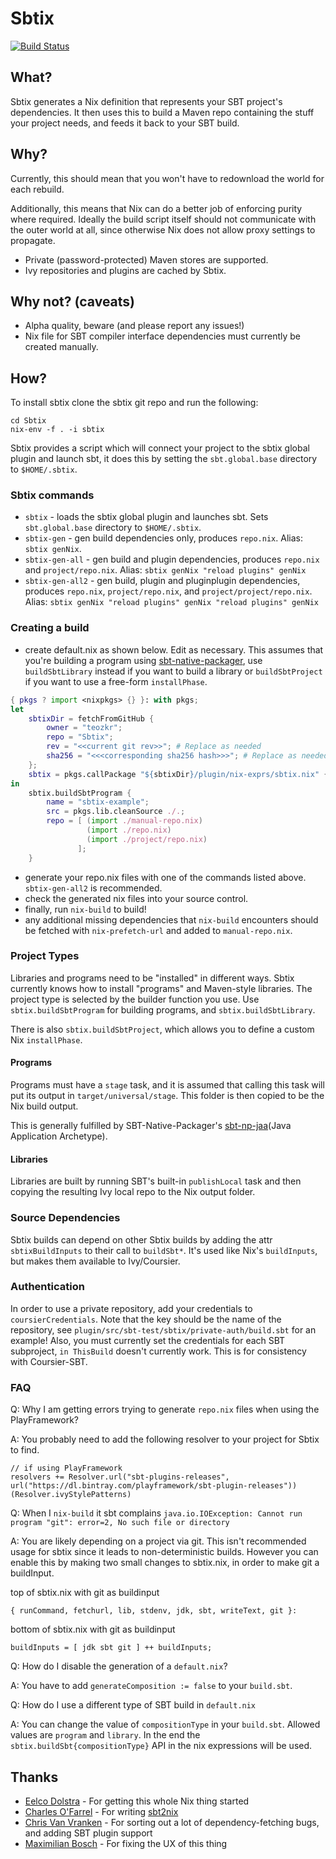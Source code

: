 # Sbtix

[![Build Status](https://travis-ci.org/teozkr/Sbtix.svg?branch=master)](https://travis-ci.org/teozkr/Sbtix)

## What?

Sbtix generates a Nix definition that represents your SBT project's dependencies. It then uses this to build a Maven repo containing the stuff your project needs, and feeds it back to your SBT build.

## Why?

Currently, this should mean that you won't have to redownload the world for each rebuild.

Additionally, this means that Nix can do a better job of enforcing purity where required. Ideally the build script itself should not communicate with the outer world at all, since otherwise Nix does not allow proxy settings to propagate.

* Private (password-protected) Maven stores are supported.
* Ivy repositories and plugins are cached by Sbtix.

## Why not? (caveats)

* Alpha quality, beware (and please report any issues!)
* Nix file for SBT compiler interface dependencies must currently be created manually.

## How?

To install sbtix clone the sbtix git repo and run the following:
```
cd Sbtix
nix-env -f . -i sbtix
```

Sbtix provides a script which will connect your project to the sbtix global plugin and launch sbt, it does this by setting the `sbt.global.base` directory to `$HOME/.sbtix`.

### Sbtix commands

 * `sbtix` - loads the sbtix global plugin and launches sbt. Sets `sbt.global.base` directory to `$HOME/.sbtix`.
 * `sbtix-gen` - gen build dependencies only, produces `repo.nix`. Alias: `sbtix genNix`.
 * `sbtix-gen-all` - gen build and plugin dependencies, produces `repo.nix` and `project/repo.nix`. Alias: `sbtix genNix "reload plugins" genNix`
 * `sbtix-gen-all2` - gen build, plugin and pluginplugin dependencies, produces `repo.nix`, `project/repo.nix`, and `project/project/repo.nix`. Alias: `sbtix genNix "reload plugins" genNix "reload plugins" genNix`

### Creating a build

 * create default.nix as shown below. Edit as necessary. This assumes that you're building a program using [sbt-native-packager](http://www.scala-sbt.org/sbt-native-packager/index.html), use `buildSbtLibrary` instead if you want to build a library or `buildSbtProject` if you want to use a free-form `installPhase`.

```nix
{ pkgs ? import <nixpkgs> {} }: with pkgs;
let
    sbtixDir = fetchFromGitHub {
        owner = "teozkr";
        repo = "Sbtix";
        rev = "<<current git rev>>"; # Replace as needed
        sha256 = "<<<corresponding sha256 hash>>>"; # Replace as needed
    };
    sbtix = pkgs.callPackage "${sbtixDir}/plugin/nix-exprs/sbtix.nix" {};
in
    sbtix.buildSbtProgram {
        name = "sbtix-example";
        src = pkgs.lib.cleanSource ./.;
        repo = [ (import ./manual-repo.nix)
                 (import ./repo.nix)
                 (import ./project/repo.nix)
               ];
    }
```

 * generate your repo.nix files with one of the commands listed above. `sbtix-gen-all2` is recommended.
 * check the generated nix files into your source control.
 * finally, run `nix-build` to build!
 * any additional missing dependencies that `nix-build` encounters should be fetched with `nix-prefetch-url` and added to `manual-repo.nix`.

### Project Types

Libraries and programs need to be "installed" in different ways. Sbtix currently knows how to install "programs" and Maven-style libraries.
The project type is selected by the builder function you use. Use `sbtix.buildSbtProgram` for building programs, and `sbtix.buildSbtLibrary`.

There is also `sbtix.buildSbtProject`, which allows you to define a custom Nix `installPhase`.

#### Programs

Programs must have a `stage` task, and it is assumed that calling this task will put its output in `target/universal/stage`. This folder is then copied
to be the Nix build output.

This is generally fulfilled by SBT-Native-Packager's [sbt-np-jaa](Java Application Archetype).

[sbt-np-jaa]: http://www.scala-sbt.org/sbt-native-packager/archetypes/java_app/index.html

#### Libraries

Libraries are built by running SBT's built-in `publishLocal` task and then copying the resulting Ivy local repo to the Nix output folder.

### Source Dependencies

Sbtix builds can depend on other Sbtix builds by adding the attr `sbtixBuildInputs` to their call to `buildSbt*`. It's used like Nix's `buildInputs`,
but makes them available to Ivy/Coursier.

### Authentication

In order to use a private repository, add your credentials to `coursierCredentials`. Note that the key should be the name of the repository, see
`plugin/src/sbt-test/sbtix/private-auth/build.sbt` for an example! Also, you must currently set the credentials for each SBT subproject, `in ThisBuild`
doesn't currently work. This is for consistency with Coursier-SBT.

### FAQ

Q: Why I am getting errors trying to generate `repo.nix` files when using the PlayFramework?

A: You probably need to add the following resolver to your project for Sbtix to find.

```
// if using PlayFramework
resolvers += Resolver.url("sbt-plugins-releases", url("https://dl.bintray.com/playframework/sbt-plugin-releases"))(Resolver.ivyStylePatterns)
```

Q: When I `nix-build` it sbt complains `java.io.IOException: Cannot run program "git": error=2, No such file or directory`

A: You are likely depending on a project via git.  This isn't recommended usage for sbtix since it leads to non-deterministic builds. However you can enable this by making two small changes to sbtix.nix, in order to make git a buildInput.

top of sbtix.nix with git as buildinput
```
{ runCommand, fetchurl, lib, stdenv, jdk, sbt, writeText, git }:
```

bottom of sbtix.nix with git as buildinput
```
buildInputs = [ jdk sbt git ] ++ buildInputs;
```

Q: How do I disable the generation of a `default.nix`?

A: You have to add `generateComposition := false` to your `build.sbt`.

Q: How do I use a different type of SBT build in `default.nix`

A: You can change the value of `compositionType` in your `build.sbt`. Allowed values are `program` and `library`. In the end the `sbtix.buildSbt{compositionType}` API in the nix expressions will be used.

## Thanks

- [Eelco Dolstra](https://github.com/edolstra) - For getting this whole Nix thing started
- [Charles O'Farrel](https://github.com/charleso) - For writing [sbt2nix](https://github.com/charleso/sbt2nix)
- [Chris Van Vranken](https://github.com/cessationoftime) - For sorting out a lot of dependency-fetching bugs, and adding SBT plugin support
- [Maximilian Bosch](https://github.com/Ma27) - For fixing the UX of this thing
